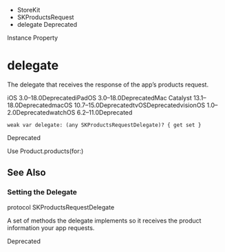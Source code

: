 

- StoreKit
- SKProductsRequest
-  delegate Deprecated

Instance Property

# delegate

The delegate that receives the response of the app’s products request.

iOS 3.0–18.0DeprecatediPadOS 3.0–18.0DeprecatedMac Catalyst 13.1–18.0DeprecatedmacOS 10.7–15.0DeprecatedtvOSDeprecatedvisionOS 1.0–2.0DeprecatedwatchOS 6.2–11.0Deprecated

``` source
weak var delegate: (any SKProductsRequestDelegate)? { get set }
```

Deprecated

Use Product.products(for:)

## See Also

### Setting the Delegate

protocol SKProductsRequestDelegate

A set of methods the delegate implements so it receives the product information your app requests.

Deprecated


